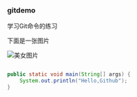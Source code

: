 ﻿### gitdemo


学习Git命令的练习

下面是一张图片

![美女图片](http://ww3.sinaimg.cn/mw690/69c07fd1tw1eqpwarpviej21kw2dc7wh.jpg)

``` java

public static void main(String[] args) {
	System.out.println("Hello,Github");
}

```